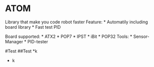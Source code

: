 # ATOM
Library that make you code robot faster
Feature: * Automatily including board library
         * Fast test PID

Board supported: * ATX2
                 * POP7
                 * IPST
                 * iBit
                 * POP32
Tools: * Sensor-Manager
       * PID-tester

#Test
##Test
*k
* k

  
